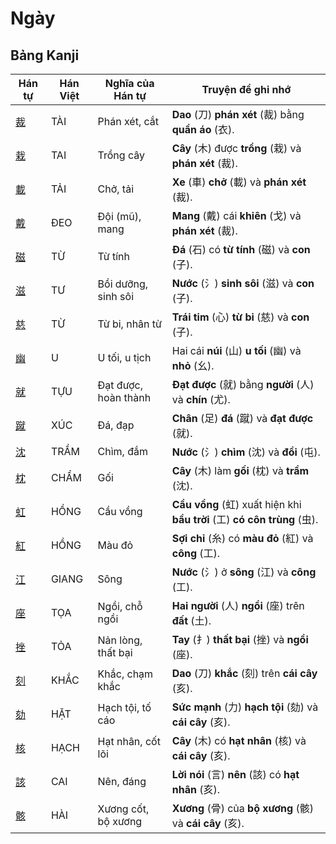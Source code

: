 # Ngày

## Bảng Kanji

| Hán tự | Hán Việt | Nghĩa của Hán tự | Truyện để ghi nhớ |
|---|---|---|---|
| [裁](https://mazii.net/vi-VN/search/kanji/javi/%E8%A3%81) | TÀI | Phán xét, cắt | **Dao** (刀) **phán xét** (裁) bằng **quần áo** (衣). |
| [栽](https://mazii.net/vi-VN/search/kanji/javi/%E6%A0%BD) | TAI | Trồng cây | **Cây** (木) được **trồng** (栽) và **phán xét** (裁). |
| [載](https://mazii.net/vi-VN/search/kanji/javi/%E8%BC%89) | TẢI | Chở, tải | **Xe** (車) **chở** (載) và **phán xét** (裁). |
| [戴](https://mazii.net/vi-VN/search/kanji/javi/%E6%88%B4) | ĐEO | Đội (mũ), mang | **Mang** (戴) cái **khiên** (戈) và **phán xét** (裁). |
| [磁](https://mazii.net/vi-VN/search/kanji/javi/%E7%A3%81) | TỪ | Từ tính | **Đá** (石) có **từ tính** (磁) và **con** (子). |
| [滋](https://mazii.net/vi-VN/search/kanji/javi/%E6%BB%8B) | TƯ | Bồi dưỡng, sinh sôi | **Nước** (氵) **sinh sôi** (滋) và **con** (子). |
| [慈](https://mazii.net/vi-VN/search/kanji/javi/%E6%85%88) | TỪ | Từ bi, nhân từ | **Trái tim** (心) **từ bi** (慈) và **con** (子). |
| [幽](https://mazii.net/vi-VN/search/kanji/javi/%E5%B9%BD) | U | U tối, u tịch | Hai cái **núi** (山) **u tối** (幽) và **nhỏ** (幺). |
| [就](https://mazii.net/vi-VN/search/kanji/javi/%E5%B0%B1) | TỰU | Đạt được, hoàn thành | **Đạt được** (就) bằng **người** (人) và **chín** (尤). |
| [蹴](https://mazii.net/vi-VN/search/kanji/javi/%E8%B9%B4) | XÚC | Đá, đạp | **Chân** (足) **đá** (蹴) và **đạt được** (就). |
| [沈](https://mazii.net/vi-VN/search/kanji/javi/%E6%B2%88) | TRẦM | Chìm, đắm | **Nước** (氵) **chìm** (沈) và **đồi** (屯). |
| [枕](https://mazii.net/vi-VN/search/kanji/javi/%E6%9E%95) | CHẨM | Gối | **Cây** (木) làm **gối** (枕) và **trầm** (沈). |
| [虹](https://mazii.net/vi-VN/search/kanji/javi/%E8%99%B9) | HỒNG | Cầu vồng | **Cầu vồng** (虹) xuất hiện khi **bầu trời** (工) **có côn trùng** (虫). |
| [紅](https://mazii.net/vi-VN/search/kanji/javi/%E7%B4%85) | HỒNG | Màu đỏ | **Sợi chỉ** (糸) có **màu đỏ** (紅) và **công** (工). |
| [江](https://mazii.net/vi-VN/search/kanji/javi/%E6%B1%9F) | GIANG | Sông | **Nước** (氵) ở **sông** (江) và **công** (工). |
| [座](https://mazii.net/vi-VN/search/kanji/javi/%E5%BA%A7) | TỌA | Ngồi, chỗ ngồi | **Hai người** (人) **ngồi** (座) trên **đất** (土). |
| [挫](https://mazii.net/vi-VN/search/kanji/javi/%E6%8C%AB) | TỎA | Nản lòng, thất bại | **Tay** (扌) **thất bại** (挫) và **ngồi** (座). |
| [刻](https://mazii.net/vi-VN/search/kanji/javi/%E5%88%BB) | KHẮC | Khắc, chạm khắc | **Dao** (刀) **khắc** (刻) trên **cái cây** (亥). |
| [劾](https://mazii.net/vi-VN/search/kanji/javi/%E5%8A%BE) | HẶT | Hạch tội, tố cáo | **Sức mạnh** (力) **hạch tội** (劾) và **cái cây** (亥). |
| [核](https://mazii.net/vi-VN/search/kanji/javi/%E6%A0%B8) | HẠCH | Hạt nhân, cốt lõi | **Cây** (木) có **hạt nhân** (核) và **cái cây** (亥). |
| [該](https://mazii.net/vi-VN/search/kanji/javi/%E8%A9%B2) | CAI | Nên, đáng | **Lời nói** (言) **nên** (該) có **hạt nhân** (亥). |
| [骸](https://mazii.net/vi-VN/search/kanji/javi/%E9%AA%B8) | HÀI | Xương cốt, bộ xương | **Xương** (骨) của **bộ xương** (骸) và **cái cây** (亥). |

